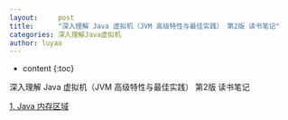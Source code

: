 ```yaml
---
layout:     post
title:      "深入理解 Java 虚拟机（JVM 高级特性与最佳实践） 第2版 读书笔记"
categories: 深入理解Java虚拟机
author: luyao
---
```


* content
{:toc}

深入理解 Java 虚拟机（JVM 高级特性与最佳实践） 第2版 读书笔记




[1. Java 内存区域](2017-09-07-java-runtime-area.md)

